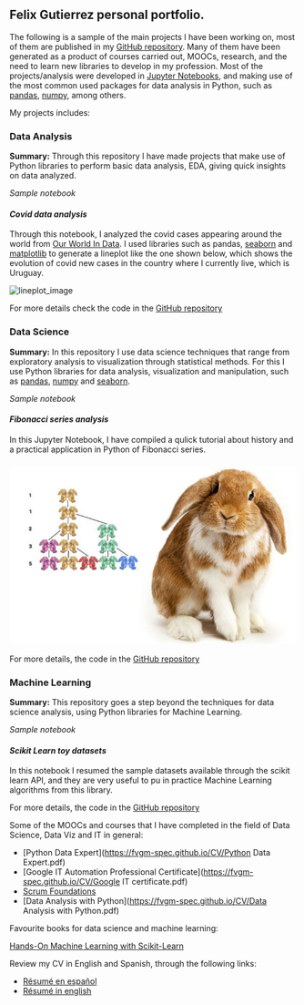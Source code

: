 ## Felix Gutierrez personal portfolio.

The following is a sample of the main projects I have been working on, most of them are published in my [GitHub repository](https://github.com/fvgm-spec). Many of them have been generated as a product of courses carried out, MOOCs, research, and the need to learn new libraries to develop in my profession. Most of the projects/analysis were developed in [Jupyter Notebooks](https://jupyter.org/), and making use of the most common used packages for data analysis in Python, such as [pandas](https://pandas.pydata.org/), [numpy](https://numpy.org/), among others.

My projects includes:

### **Data Analysis**

**Summary:** Through this repository I have made projects that make use of Python libraries to perform basic data analysis, EDA, giving quick insights on data analyzed.

_Sample notebook_

#### _Covid data analysis_
Through this notebook, I analyzed the covid cases appearing around the world from [Our World In Data](https://github.com/owid/covid-19-data). I used libraries such as pandas, [seaborn](http://seaborn.pydata.org/index.html) and [matplotlib](https://matplotlib.org/) to generate a lineplot like the one shown below, which shows the evolution of covid new cases in the country where I currently live, which is Uruguay.

![lineplot_image](https://fvgm-spec.github.io/img/covid_lineplot.png)

For more details check the code in the [GitHub repository](https://github.com/fvgm-spec/data_analysis/blob/main/covid_data_analysis.ipynb)

 ### **Data Science** 
 
**Summary:** In this repository I use data science techniques that range from exploratory analysis to visualization through statistical methods. For this I use Python libraries for data analysis, visualization and manipulation, such as [pandas](https://pandas.pydata.org/), [numpy](https://numpy.org/) and [seaborn](http://seaborn.pydata.org/index.html).  

_Sample notebook_

#### _Fibonacci series analysis_
In this Jupyter Notebook, I have compiled a qulick tutorial about history and a practical application in Python of Fibonacci series. 

![rabbits_image](https://github.com/fvgm-spec/Data_Science_Projects/blob/master/img/rabbits.png)

For more details, the code in the [GitHub repository](https://github.com/fvgm-spec/Data_Science_Projects/blob/master/fibonacci_series.ipynb)


### **Machine Learning**

**Summary:** This repository goes a step beyond the techniques for data science analysis, using Python libraries for Machine Learning.

_Sample notebook_

#### _Scikit Learn toy datasets_
In this notebook I resumed the sample datasets available through the scikit learn API, and they are very useful to pu in practice Machine Learning algorithms from this library. 


For more details, the code in the [GitHub repository](https://github.com/fvgm-spec/ML/blob/main/notebooks/Sklearn%20toy%20datasets.ipynb)

Some of the MOOCs and courses that I have completed in the field of Data Science, Data Viz and IT in general:

 *  [Python Data Expert](https://fvgm-spec.github.io/CV/Python Data Expert.pdf)
 *  [Google IT Automation Professional Certificate](https://fvgm-spec.github.io/CV/Google IT certificate.pdf)
 *  [Scrum Foundations](https://www.credly.com/badges/63c426d0-7f47-4026-a779-acd4f7a7f873?source=linked_in_profile)
 *  [Data Analysis with Python](https://fvgm-spec.github.io/CV/Data Analysis with Python.pdf)


Favourite books for data science and machine learning:

[Hands-On Machine Learning with Scikit-Learn](https://github.com/fvgm-spec/books/blob/main/Hands-On%20Machine%20Learning%20with%20Scikit-Learn%20and%20TensorFlow_%20Concepts%2C%20Tools%2C%20and%20Techniques%20to%20Build%20Intelligent%20Systems%20(%20PDFDrive%20).pdf)



Review my CV in English and Spanish, through the following links: 

 *  [Résumé en español](https://fvgm-spec.github.io/CV/felix_gutierrez_cv_espanyol.pdf)
 *  [Résumé in english](https://fvgm-spec.github.io/CV/felix_gutierrez_cv_english.pdf)
